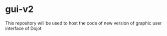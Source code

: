 # gui-v2
This repository will be used to host the code of new version of graphic user interface of Dojot

